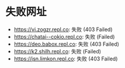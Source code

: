 # 失败网址
- https://vi.zogzr.repl.co: 失败 (403
Failed)
- https://chatai--cokio.repl.co: 失败 (Failed)
- https://deo.babox.repl.co: 失败 (403
Failed)
- https://k2.shilh.repl.co: 失败 (Failed)
- https://jsn.limkon.repl.co: 失败 (403
Failed)
